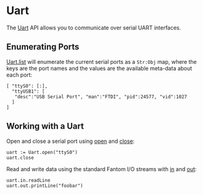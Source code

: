 # Uart

The [Uart](../api/studs/Uart.html) API allows you to communicate over serial
UART interfaces.

## Enumerating Ports

[Uart.list](../api/studs/Uart.html#list) will enumerate the current serial
ports as a `Str:Obj` map, where the keys are the port names and the values are
the available meta-data about each port:

    [ "ttyS0": [:],
      "ttyUSB1": [
       "desc":"USB Serial Port", "man":"FTDI", "pid":24577, "vid":1027
      ]
    ]

## Working with a Uart

[open]:  ../api/studs/Uart.html#open
[close]: ../api/studs/Uart.html#close
[in]:    ../api/studs/Uart.html#in
[out]:   ../api/studs/Uart.html#out

Open and close a serial port using [open][open] and [close][close]:

    uart := Uart.open("ttyS0")
    uart.close

Read and write data using the standard Fantom I/O streams with [in][in] and
[out][out]:

    uart.in.readLine
    uart.out.printLine("foobar")